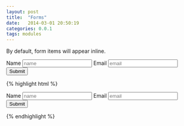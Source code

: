 ```yaml
---
layout: post
title:  "Forms"
date:   2014-03-01 20:50:19
categories: 0.0.1
tags: modules
---
```


By default, form items will appear inline.

<form class="prncs-form">
  <label for="name">Name</label>
  <input id ="name" type="text" placeholder="name"></input>
  <label for="email">Email</label>
  <input type="email" id="email" placeholder="email"></input>
  <button class="prncs-btn">Submit</button>
</form>

{% highlight html %}
<form class="prncs-form">
  <label for="name">Name</label>
  <input id ="name" type="text" placeholder="name"></input>
  <label for="email">Email</label>
  <input type="email" id="email" placeholder="email"></input>
  <button class="prncs-btn">Submit</button>
</form>
{% endhighlight %}
